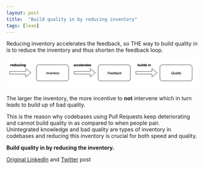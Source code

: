 ```yaml
---
layout: post
title:  "Build quality in by reducing inventory"
tags: [lean]
---
```

Reducing inventory accelerates the feedback, so THE way to build quality in is to reduce the inventory and thus shorten the feedback loop.  

![build quality in](/assets/images/build-quality-in.png)

The larger the inventory, the more incentive to __not__ intervene which in turn leads to build up of bad quality.

This is the reason why codebases using Pull Requests keep deteriorating and cannot build quality in as compared to when people pair.  
Unintegrated knowledge and bad quality are types of inventory in codebases and reducing this inventory is crucial for both speed and quality.

__Build quality in by reducing the inventory.__

[Original LinkedIn](https://www.linkedin.com/feed/update/urn:li:activity:6621508222773706752/) and [Twitter](https://twitter.com/d_stepanovic/status/1205445511597187073) post